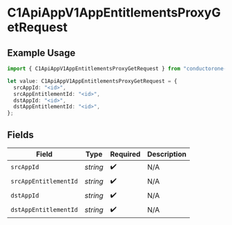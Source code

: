 # C1ApiAppV1AppEntitlementsProxyGetRequest

## Example Usage

```typescript
import { C1ApiAppV1AppEntitlementsProxyGetRequest } from "conductorone-sdk-typescript/sdk/models/operations";

let value: C1ApiAppV1AppEntitlementsProxyGetRequest = {
  srcAppId: "<id>",
  srcAppEntitlementId: "<id>",
  dstAppId: "<id>",
  dstAppEntitlementId: "<id>",
};
```

## Fields

| Field                 | Type                  | Required              | Description           |
| --------------------- | --------------------- | --------------------- | --------------------- |
| `srcAppId`            | *string*              | :heavy_check_mark:    | N/A                   |
| `srcAppEntitlementId` | *string*              | :heavy_check_mark:    | N/A                   |
| `dstAppId`            | *string*              | :heavy_check_mark:    | N/A                   |
| `dstAppEntitlementId` | *string*              | :heavy_check_mark:    | N/A                   |
